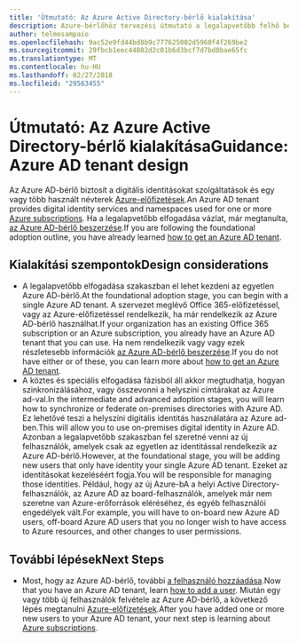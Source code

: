 ```yaml
---
title: 'Útmutató: Az Azure Active Directory-bérlő kialakítása'
description: Azure-bérlőhöz tervezési útmutató a legalapvetőbb felhő bevezetési stratégia részeként
author: telmosampaio
ms.openlocfilehash: 9ac52e9fd44bd8b9c777625002d5960f4f269be2
ms.sourcegitcommit: 29fbcb1eec44802d2c01b6d3bcf7d7bd0bae65fc
ms.translationtype: MT
ms.contentlocale: hu-HU
ms.lasthandoff: 02/27/2018
ms.locfileid: "29563455"
---
```

# <a name="guidance-azure-ad-tenant-design"></a><span data-ttu-id="298d8-103">Útmutató: Az Azure Active Directory-bérlő kialakítása</span><span class="sxs-lookup"><span data-stu-id="298d8-103">Guidance: Azure AD tenant design</span></span>

<span data-ttu-id="298d8-104">Az Azure AD-bérlő biztosít a digitális identitásokat szolgáltatások és egy vagy több használt névterek [Azure-előfizetések](subscription-explainer.md).</span><span class="sxs-lookup"><span data-stu-id="298d8-104">An Azure AD tenant provides digital identity services and namespaces used for one or more [Azure subscriptions](subscription-explainer.md).</span></span> <span data-ttu-id="298d8-105">Ha a legalapvetőbb elfogadása vázlat, már megtanulta, [az Azure AD-bérlő beszerzése][how-to-get-aad-tenant].</span><span class="sxs-lookup"><span data-stu-id="298d8-105">If you are following the foundational adoption outline, you have already learned [how to get an Azure AD tenant][how-to-get-aad-tenant].</span></span> 

## <a name="design-considerations"></a><span data-ttu-id="298d8-106">Kialakítási szempontok</span><span class="sxs-lookup"><span data-stu-id="298d8-106">Design considerations</span></span>

- <span data-ttu-id="298d8-107">A legalapvetőbb elfogadása szakaszban el lehet kezdeni az egyetlen Azure AD-bérlő.</span><span class="sxs-lookup"><span data-stu-id="298d8-107">At the foundational adoption stage, you can begin with a single Azure AD tenant.</span></span> <span data-ttu-id="298d8-108">A szervezet meglévő Office 365-előfizetéssel, vagy az Azure-előfizetéssel rendelkezik, ha már rendelkezik az Azure AD-bérlő használhat.</span><span class="sxs-lookup"><span data-stu-id="298d8-108">If your organization has an existing Office 365 subscription or an Azure subscription, you already have an Azure AD tenant that you can use.</span></span> <span data-ttu-id="298d8-109">Ha nem rendelkezik vagy vagy ezek részletesebb információk [az Azure AD-bérlő beszerzése][how-to-get-aad-tenant].</span><span class="sxs-lookup"><span data-stu-id="298d8-109">If you do not have either or of these, you can learn more about [how to get an Azure AD tenant][how-to-get-aad-tenant].</span></span> 
- <span data-ttu-id="298d8-110">A köztes és speciális elfogadása fázisból áll akkor megtudhatja, hogyan szinkronizálásához, vagy összevonni a helyszíni címtárakat az Azure ad-val.</span><span class="sxs-lookup"><span data-stu-id="298d8-110">In the intermediate and advanced adoption stages, you will learn how to synchronize or federate on-premises directories with Azure AD.</span></span> <span data-ttu-id="298d8-111">Ez lehetővé teszi a helyszíni digitális identitás használatára az Azure ad-ben.</span><span class="sxs-lookup"><span data-stu-id="298d8-111">This will allow you to use on-premises digital identity in Azure AD.</span></span> <span data-ttu-id="298d8-112">Azonban a legalapvetőbb szakaszban fel szeretné venni az új felhasználók, amelyek csak az egyetlen az identitással rendelkezik az Azure AD-bérlő.</span><span class="sxs-lookup"><span data-stu-id="298d8-112">However, at the foundational stage, you will be adding new users that only have identity your single Azure AD tenant.</span></span> <span data-ttu-id="298d8-113">Ezeket az identitásokat kezeléséért fogja.</span><span class="sxs-lookup"><span data-stu-id="298d8-113">You will be responsible for managing those identities.</span></span> <span data-ttu-id="298d8-114">Például, hogy az új Azure-bA a helyi Active Directory-felhasználók, az Azure AD az board-felhasználók, amelyek már nem szeretne van Azure-erőforrások eléréséhez, és egyéb felhasználói engedélyek vált.</span><span class="sxs-lookup"><span data-stu-id="298d8-114">For example, you will have to on-board new Azure AD users, off-board Azure AD users that you no longer wish to have access to Azure resources, and other changes to user permissions.</span></span>

## <a name="next-steps"></a><span data-ttu-id="298d8-115">További lépések</span><span class="sxs-lookup"><span data-stu-id="298d8-115">Next Steps</span></span>

* <span data-ttu-id="298d8-116">Most, hogy az Azure AD-bérlő, további [a felhasználó hozzáadása][azure-ad-add-user].</span><span class="sxs-lookup"><span data-stu-id="298d8-116">Now that you have an Azure AD tenant, learn [how to add a user][azure-ad-add-user].</span></span> <span data-ttu-id="298d8-117">Miután egy vagy több új felhasználók felvétele az Azure AD-bérlő, a következő lépés megtanulni [Azure-előfizetések](subscription-explainer.md).</span><span class="sxs-lookup"><span data-stu-id="298d8-117">After you have added one or more new users to your Azure AD tenant, your next step is learning about [Azure subscriptions](subscription-explainer.md).</span></span>

<!-- Links -->

[azure-ad-add-user]: /azure/active-directory/add-users-azure-active-directory?toc=/azure/architecture/cloud-adoption-guide/toc.json
[docs-manage-azure-ad]: /azure/active-directory/active-directory-administer?toc=/azure/architecture/cloud-adoption-guide/toc.json
[docs-tenant]: /azure/active-directory/develop/active-directory-howto-tenant?toc=/azure/architecture/cloud-adoption-guide/toc.json
[docs-associate-subscription]: /azure/active-directory/active-directory-how-subscriptions-associated-directory?toc=/azure/architecture/cloud-adoption-guide/toc.json
[how-to-get-aad-tenant]: /azure/active-directory/develop/active-directory-howto-tenant?toc=/azure/architecture/cloud-adoption-guide/toc.json
